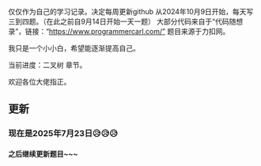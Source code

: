 仅仅作为自己的学习记录。决定每周更新github
从2024年10月9日开始，每天写三到四题。（在此之前自9月14日开始一天一题）
大部分代码来自于“代码随想录”，链接：“https://www.programmercarl.com/”
题目来源于力扣网。

我只是一个小小白，希望能逐渐提高自己。

当前进度：二叉树 章节。

欢迎各位大佬指正。

## 更新

### 现在是2025年7月23日😥😥😥

#### 之后继续更新题目~~~
